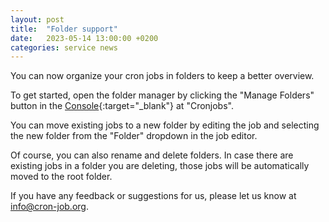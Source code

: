```yaml
---
layout: post
title:  "Folder support"
date:   2023-05-14 13:00:00 +0200
categories: service news
---
```

You can now organize your cron jobs in folders to keep a better overview.

To get started, open the folder manager by clicking the "Manage Folders" button in the [Console](https://console.cron-job.org){:target="_blank"} at "Cronjobs".

You can move existing jobs to a new folder by editing the job and selecting the new folder from the "Folder" dropdown in the job editor.

Of course, you can also rename and delete folders. In case there are existing jobs in a folder you are deleting, those jobs will be automatically moved to the root folder.

If you have any feedback or suggestions for us, please let us know at [info@cron-job.org](mailto:info@cron-job.org).
